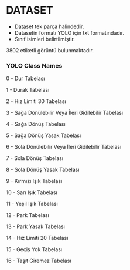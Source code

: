 # DATASET

* Dataset tek parça halindedir.
* Datasetin formatı YOLO için txt formatındadır.
* Sınıf isimleri belirtilmiştir.

3802 etiketli görüntü bulunmaktadır.



### YOLO Class Names

0 - Dur Tabelası

1 - Durak Tabelası

2 - Hız Limiti 30 Tabelası

3 - Sağa Dönülebilir Veya İleri Gidilebilir Tabelası

4 - Sağa Dönüş Tabelası

5 - Sağa Dönüş Yasak Tabelası

6 - Sola Dönülebilir Veya İleri Gidilebilir Tabelası

7 - Sola Dönüş Tabelası

8 - Sola Dönüş Yasak Tabelası

9 - Kırmızı Işık Tabelası

10 - Sarı Işık Tabelası

11 - Yeşil Işık Tabelası

12 - Park Tabelası

13 - Park Yasak Tabelası

14 - Hız Limiti 20 Tabelası

15 - Geçiş Yok Tabelası

16 - Taşıt Giremez Tabelası
